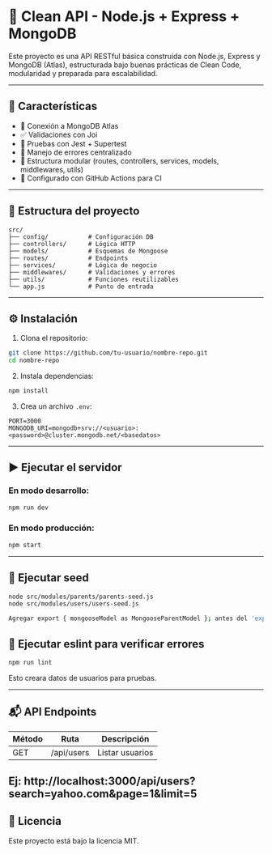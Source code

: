 # 🧠 Clean API - Node.js + Express + MongoDB

Este proyecto es una API RESTful básica construida con Node.js, Express y MongoDB (Atlas), estructurada bajo buenas prácticas de Clean Code, modularidad y preparada para escalabilidad.

---

## 🚀 Características

- 🔗 Conexión a MongoDB Atlas
- ✅ Validaciones con Joi
- 🧪 Pruebas con Jest + Supertest
- 🔐 Manejo de errores centralizado
- 🧱 Estructura modular (routes, controllers, services, models, middlewares, utils)
- 🤖 Configurado con GitHub Actions para CI

---

## 📁 Estructura del proyecto

```
src/
├── config/           # Configuración DB
├── controllers/      # Lógica HTTP
├── models/           # Esquemas de Mongoose
├── routes/           # Endpoints
├── services/         # Lógica de negocio
├── middlewares/      # Validaciones y errores
├── utils/            # Funciones reutilizables
└── app.js            # Punto de entrada
```

---

## ⚙️ Instalación

1. Clona el repositorio:

```bash
git clone https://github.com/tu-usuario/nombre-repo.git
cd nombre-repo
```

2. Instala dependencias:

```bash
npm install
```

3. Crea un archivo `.env`:

```env
PORT=3000
MONGODB_URI=mongodb+srv://<usuario>:<password>@cluster.mongodb.net/<basedatos>
```

---

## ▶️ Ejecutar el servidor

### En modo desarrollo:
```bash
npm run dev
```

### En modo producción:
```bash
npm start
```

---

## 🧪 Ejecutar seed

```bash
node src/modules/parents/parents-seed.js
node src/modules/users/users-seed.js

Agregar export { mongooseModel as MongooseParentModel }; antes del 'export default' de cada model de lo que necesites hacer seeds
```

## 🧪 Ejecutar eslint para verificar errores

```bash
npm run lint
```

Esto creara datos de usuarios para pruebas.

---

## 📬 API Endpoints

| Método | Ruta           | Descripción               |
|--------|----------------|---------------------------|
| GET    | /api/users     | Listar usuarios           |

Ej: http://localhost:3000/api/users?search=yahoo.com&page=1&limit=5
---

## 📄 Licencia

Este proyecto está bajo la licencia MIT.
